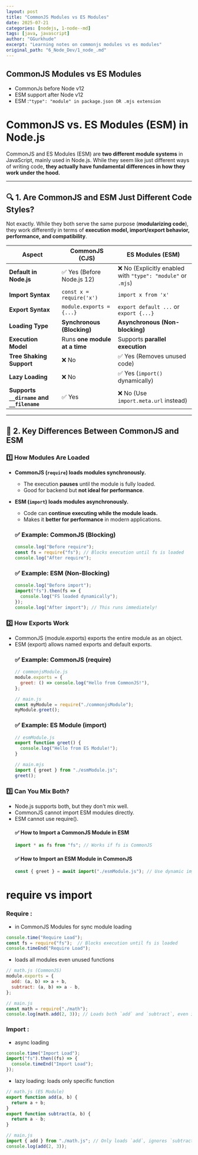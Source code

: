 ```yaml
---
layout: post
title: "CommonJS Modules vs ES Modules"
date: 2025-07-21
categories: [nodejs, 1-node--md]
tags: [java, javascript]
author: "GGurkhude"
excerpt: "Learning notes on commonjs modules vs es modules"
original_path: "6_Node_Dev/1_node_.md"
---
```


## CommonJS Modules vs ES Modules
- CommonJs before Node v12 
- ESM support after Node v12
- ESM :`"type": "module" in package.json OR .mjs extension`
# **CommonJS vs. ES Modules (ESM) in Node.js**  
CommonJS and ES Modules (ESM) are **two different module systems** in JavaScript, mainly used in Node.js. While they seem like just different ways of writing code, **they actually have fundamental differences in how they work under the hood.**  

---

## **🔍 1. Are CommonJS and ESM Just Different Code Styles?**
Not exactly. While they both serve the same purpose (**modularizing code**), they work differently in terms of **execution model, import/export behavior, performance, and compatibility**.

| **Aspect**          | **CommonJS (CJS)**       | **ES Modules (ESM)**     |
|--------------------|----------------------|----------------------|
| **Default in Node.js** | ✅ Yes (Before Node.js 12) | ❌ No (Explicitly enabled with `"type": "module"` or `.mjs`) |
| **Import Syntax** | `const x = require('x')` | `import x from 'x'` |
| **Export Syntax** | `module.exports = {...}` | `export default ...` or `export {...}` |
| **Loading Type** | **Synchronous (Blocking)** | **Asynchronous (Non-blocking)** |
| **Execution Model** | Runs **one module at a time** | Supports **parallel execution** |
| **Tree Shaking Support** | ❌ No | ✅ Yes (Removes unused code) |
| **Lazy Loading** | ❌ No | ✅ Yes (`import()` dynamically) |
| **Supports `__dirname` and `__filename`** | ✅ Yes | ❌ No (Use `import.meta.url` instead) |

---

## **🔄 2. Key Differences Between CommonJS and ESM**

### **1️⃣ How Modules Are Loaded**
- **CommonJS (`require`) loads modules synchronously.**  
  - The execution **pauses** until the module is fully loaded.
  - Good for backend but **not ideal for performance**.

- **ESM (`import`) loads modules asynchronously.**  
  - Code can **continue executing while the module loads.**
  - Makes it **better for performance** in modern applications.

  ### ✅ **Example: CommonJS (Blocking)**
  ```js
  console.log("Before require");
  const fs = require("fs"); // Blocks execution until fs is loaded
  console.log("After require");
  ```
  ### ✅ Example: ESM (Non-Blocking)
  ```js
  console.log("Before import");
  import("fs").then(fs => {
    console.log("FS loaded dynamically");
  });
  console.log("After import"); // This runs immediately!
  ```
### **2️⃣ How Exports Work**
- CommonJS (module.exports) exports the entire module as an object.
- ESM (export) allows named exports and default exports.
   ### ✅ Example: CommonJS (require)
   ```js
   // commonjsModule.js
   module.exports = {
     greet: () => console.log("Hello from CommonJS!"),
   };
   
   // main.js
   const myModule = require("./commonjsModule");
   myModule.greet();
   ```
   ### ✅ Example: ES Module (import)
   ```js
   // esmModule.js
   export function greet() {
     console.log("Hello from ES Module!");
   }
   
   // main.mjs
   import { greet } from "./esmModule.js";
   greet();
   ```
### 3️⃣ **Can You Mix Both?**
- Node.js supports both, but they don't mix well.
- CommonJS cannot import ESM modules directly.
- ESM cannot use require().
   #### ✅ How to Import a CommonJS Module in ESM
   ```js
   import * as fs from "fs"; // Works if fs is CommonJS
   ```
   #### ✅ How to Import an ESM Module in CommonJS
   ```js
   const { greet } = await import("./esmModule.js"); // Use dynamic import
   ```
# require vs import
### Require : 
- in CommonJS Modules for sync module loading
```js
console.time("Require Load");
const fs = require("fs");  // Blocks execution until fs is loaded
console.timeEnd("Require Load");
```
- loads all modules even unused functions
```js
// math.js (CommonJS)
module.exports = {
  add: (a, b) => a + b,
  subtract: (a, b) => a - b,
};

// main.js
const math = require("./math");
console.log(math.add(2, 3)); // Loads both `add` and `subtract`, even if `subtract` isn't used
```

### Import : 
- async loading
```js
console.time("Import Load");
import("fs").then((fs) => {
  console.timeEnd("Import Load");
});
```
- lazy loading: loads only specific function
```js
// math.js (ES Module)
export function add(a, b) {
  return a + b;
}
export function subtract(a, b) {
  return a - b;
}

// main.js
import { add } from "./math.js"; // Only loads `add`, ignores `subtract`
console.log(add(2, 3));
```